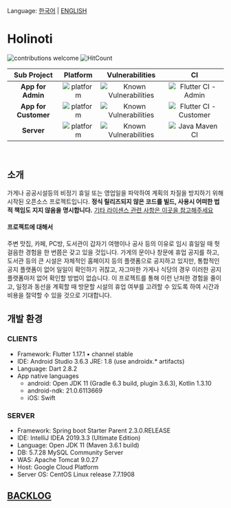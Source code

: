 Language: [한국어](README.md) | [ENGLISH](README-EN.md)

# Holinoti
![contributions welcome](https://img.shields.io/badge/contributions-welcome-brightgreen.svg?style=flat)
![HitCount](http://hits.dwyl.io/NeoMindStd/Holinoti.svg)

| Sub Project | Platform | Vulnerabilities | CI |
|:---:|:---:|:---:|:---:|
| **App for Admin** | ![platform](https://img.shields.io/badge/platform-flutter-blue) | ![Known Vulnerabilities](https://snyk.io/test/github/NeoMindStd/Holinoti/badge.svg?targetFile=holinoti_admin/android/app/build.gradle) | ![Flutter CI - Admin](https://github.com/NeoMindStd/HoliNoti/workflows/Flutter%20CI%20-%20Admin/badge.svg) |
| **App for Customer** | ![platform](https://img.shields.io/badge/platform-flutter-blue) | ![Known Vulnerabilities](https://snyk.io/test/github/NeoMindStd/Holinoti/badge.svg?targetFile=holinoti_customer/android/app/build.gradle) | ![Flutter CI - Customer](https://github.com/NeoMindStd/HoliNoti/workflows/Flutter%20CI%20-%20Customer/badge.svg) |
| **Server** | ![platform](https://img.shields.io/badge/platform-spring_boot-green) | ![Known Vulnerabilities](https://snyk.io/test/github/NeoMindStd/Holinoti/badge.svg?targetFile=holinoti_server/pom.xml) | ![Java Maven CI](https://github.com/NeoMindStd/HoliNoti/workflows/Java%20Maven%20CI/badge.svg) |

<br>

## 소개
가게나 공공시설등의 비정기 휴일 또는 영업일을 파악하여 계획의 차질을 방지하기 위해 시작된 오픈소스 프로젝트입니다.
**정식 릴리즈되지 않은 코드를 빌드, 사용시 어떠한 법적 책임도 지지 않음을 명시합니다.**
[기타 라이센스 관련 사항은 이곳을 참고해주세요](https://github.com/NeoMindStd/Holinoti/blob/master/LICENSE)
#### 프로젝트에 대해서
주변 맛집, 카페, PC방, 도서관이 갑자기 여행이나 공사 등의 이유로 임시 휴일일 때 헛걸음한 경험을 한 번쯤은 갖고 있을 것입니다. 가게의 문이나 창문에 휴업 공지를 하고, 도서관 등의 큰 시설은 자체적인 홈페이지 등의 플랫폼으로 공지하고 있지만, 통합적인 공지 플랫폼이 없어 일일이 확인하기 귀찮고, 자그마한 가게나 식당의 경우 이러한 공지 플랫폼마저 없어 확인할 방법이 없습니다. 이 프로젝트를 통해 이런 난처한 경험을 줄이고, 일정과 동선을 계획할 때 방문할 시설의 휴업 여부를 고려할 수 있도록 하여 시간과 비용을 절약할 수 있을 것으로 기대합니다.

## 개발 환경

### CLIENTS
- Framework: Flutter 1.17.1 • channel stable
- IDE: Android Studio 3.6.3 JRE: 1.8 (use androidx.* artifacts) 
- Language: Dart 2.8.2
- App native languages
  * android: Open JDK 11 (Gradle 6.3 build, plugin 3.6.3), Kotlin 1.3.10
  * android-ndk: 21.0.6113669
  * iOS: Swift

### SERVER 
- Framework: Spring boot Starter Parent 2.3.0.RELEASE
- IDE: IntelliJ IDEA 2019.3.3 (Ultimate Edition) 
- Language: Open JDK 11 (Maven 3.6.1 build)
- DB: 5.7.28 MySQL Community Server
- WAS: Apache Tomcat 9.0.27
- Host: Google Cloud Platform
- Server OS: CentOS Linux release 7.7.1908

## [BACKLOG](/BACKLOG.md)